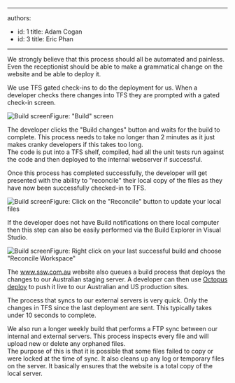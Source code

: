 

---
authors:
  - id: 1
    title: Adam Cogan
  - id: 3
    title: Eric Phan
---




<span class='intro'> ​We strongly believe that this process should all be automated and painless. Even the receptionist should be able to make a grammatical change on the website and be able to deploy it.<p>We use TFS gated check-ins to do the deployment for us. When a developer checks there changes into TFS they are prompted with a gated check-in screen.</p>
<img class="ms-rteCustom-ImageArea" alt="Build screen" src="/PublishingImages/deployment1.jpg" /><span class="ms-rteCustom-FigureNormal">Figure&#58; &quot;Build&quot; screen</span><br><p>The developer clicks the &quot;Build changes&quot; button and waits for the build to complete. This process needs to take no longer than 2 minutes as it just makes cranky developers if this takes too long.<br>The code is put into a TFS shelf, compiled, had all the unit tests run against the code and then deployed to the internal webserver if successful.</p>
<p>Once this process has completed successfully, the developer will get presented with the ability to &quot;reconcile&quot; their local copy of the files as they have now been successfully checked-in to TFS.</p>
<img class="ms-rteCustom-ImageArea" alt="Build screen" src="/PublishingImages/deployment2.jpg" /><span class="ms-rteCustom-FigureNormal">Figure&#58; Click on the &quot;Reconcile&quot; button to update your local files</span><br><p>If the developer does not have Build notifications on there local computer then this step can also be easily performed via the Build Explorer in Visual Studio.</p>
<img class="ms-rteCustom-ImageArea" alt="Build screen" src="/PublishingImages/deployment3.jpg" /><span class="ms-rteCustom-FigureNormal">Figure&#58; Right click on your last successful build and choose &quot;Reconcile Workspace&quot;</span><br><p>The <a href="http&#58;//www.ssw.com.au/">www.ssw.com.au</a> website&#160;also queues a build process that deploys the changes to our Australian staging server. A developer can then use <a href="/_layouts/15/FIXUPREDIRECT.ASPX?WebId=3dfc0e07-e23a-4cbb-aac2-e778b71166a2&amp;TermSetId=07da3ddf-0924-4cd2-a6d4-a4809ae20160&amp;TermId=580a6735-c102-48c2-bf22-91ff3cc9ead5">Octopus deploy​</a> to push it live to our Australian and US production sites.<br></p>
<p>The process that syncs to our external servers is very quick. Only the changes in TFS since the last deployment are sent. This typically takes under 10 seconds to complete.</p>
<p>We also run a longer weekly build that performs a FTP sync between our internal and external servers. This process inspects every file and will upload new or delete any orphaned files.<br>The purpose of this is that it is possible that some files failed to copy or were locked at the time of sync. It also cleans up any log or temporary files on the server. It basically ensures that the website is a total copy of the local server.</p> </span>

<p><br></p>




